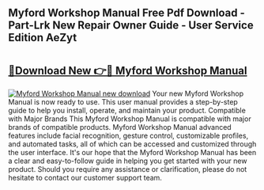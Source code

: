 ## Myford Workshop Manual Free Pdf Download - Part-Lrk New Repair Owner Guide - User Service Edition AeZyt

# <h2><a href="http://bc89479.oget.top/?id=Myford+Workshop+Manual">🔗Download New 👉🔴 Myford Workshop Manual</a></h2>

[![Myford Workshop Manual new download](https://i.imgur.com/5g1atiW.png)](http://bc89479.oget.top/?id=Myford+Workshop+Manual)
Your new Myford Workshop Manual is now ready to use. This user manual provides a step-by-step guide to help you install, operate, and maintain your product. Compatible with Major Brands This Myford Workshop Manual is compatible with major brands of compatible products. Myford Workshop Manual advanced features include facial recognition, gesture control, customizable profiles, and automated tasks, all of which can be accessed and customized through the user interface. It's our hope that the Myford Workshop Manual has been a clear and easy-to-follow guide in helping you get started with your new product. Should you require any assistance or clarification, please do not hesitate to contact our customer support team.
